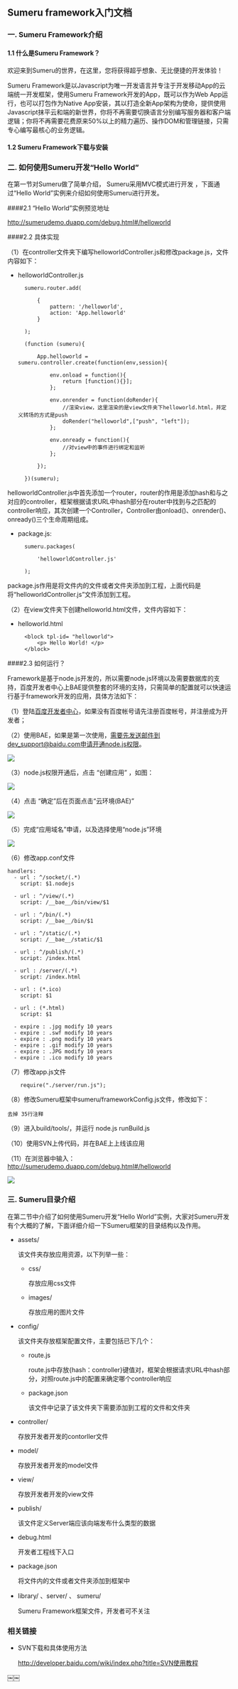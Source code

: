 ## Sumeru framework入门文档

### 一. Sumeru Framework介绍
#### 1.1 什么是Sumeru Framework？欢迎来到Sumeru的世界，在这里，您将获得超乎想象、无比便捷的开发体验！
Sumeru Framework是以Javascript为唯一开发语言并专注于开发移动App的云端统一开发框架，使用Sumeru Framework开发的App，既可以作为Web App运行，也可以打包作为Native App安装，其以打造全新App架构为使命，提供使用Javascript抹平云和端的新世界，你将不再需要切换语言分别编写服务器和客户端逻辑；你将不再需要花费原来50%以上的精力遍历、操作DOM和管理链接，只需专心编写最核心的业务逻辑。
#### 1.2 Sumeru Framework下载与安装

### 二. 如何使用Sumeru开发“Hello World”
在第一节对Sumeru做了简单介绍， Sumeru采用MVC模式进行开发 ，下面通过“Hello World”实例来介绍如何使用Sumeru进行开发。
####2.1 “Hello World”实例预览地址
<http://sumerudemo.duapp.com/debug.html#/helloworld>
####2.2 具体实现
 （1）在controller文件夹下编写helloworldController.js和修改package.js，文件内容如下：
* helloworldController.js
		sumeru.router.add(
			{				pattern: '/helloworld',				action: 'App.helloworld'			}
		);
		(function (sumeru){
			App.helloworld = sumeru.controller.create(function(env,session){
				env.onload = function(){					return [function(){}];				};
				env.onrender = function(doRender){					//渲染view，这里渲染的是view文件夹下helloworld.html，并定义转场的方式是push					doRender("helloworld",["push", "left"]);				};
				env.onready = function(){					//对view中的事件进行绑定和监听				};
			});	
		})(sumeru);
helloworldController.js中首先添加一个router，router的作用是添加hash和与之对应的controller，框架根据请求URL中hash部分在router中找到与之匹配的controller响应，其次创建一个Controller，Controller由onload()、onrender()、onready()三个生命周期组成。
* package.js:
		sumeru.packages(
			'helloworldController.js'
		);
package.js作用是将文件内的文件或者文件夹添加到工程，上面代码是将“helloworldController.js”文件添加到工程。

（2）在view文件夹下创建helloworld.html文件，文件内容如下：
* helloworld.html
		<block tpl-id= "helloworld">			<p> Hello World! </p>		</block>
	
####2.3 如何运行？

Framework是基于node.js开发的，所以需要node.js环境以及需要数据库的支持，百度开发者中心上BAE提供整套的环境的支持，只需简单的配置就可以快速运行基于framework开发的应用，具体方法如下：
（1）登陆[百度开发者中心](http://developer.baidu.com)，如果没有百度帐号请先注册百度帐号，并注册成为开发者；
（2）使用BAE，如果是第一次使用，需要先发送邮件到dev_support@baidu.com申请开通node.js权限。
![](images/intro_4_2.png)
（3）node.js权限开通后，点击 “创建应用” ，如图：
![](images/intro_4_3.png)
（4）点击 “确定”后在页面点击“云环境(BAE)”

![](images/intro_4_4.png)
（5）完成“应用域名”申请，以及选择使用“node.js”环境
![](images/intro_4_5.png)（6）修改app.conf文件
	handlers:
  	  - url : ^/socket/(.*)
    	script: $1.nodejs
    
      - url : ^/view/(.*)
        script: /__bae__/bin/view/$1
   
      - url : ^/bin/(.*)
        script: /__bae__/bin/$1

      - url : ^/static/(.*)
        script: /__bae__/static/$1 
        
      - url : ^/publish/(.*)
        script: /index.html 
    
      - url : /server/(.*)
        script: /index.html 

      - url : (*.ico)
        script: $1    
    
      - url : (*.html)
        script: $1

      - expire : .jpg modify 10 years
      - expire : .swf modify 10 years
      - expire : .png modify 10 years
      - expire : .gif modify 10 years
      - expire : .JPG modify 10 years
      - expire : .ico modify 10 years	（7）修改app.js文件
		require("./server/run.js");	
（8）修改Sumeru框架中sumeru/frameworkConfig.js文件，修改如下：	
	去掉 35行注释
（9）进入build/tools/，并运行 node.js runBuild.js
（10）使用SVN上传代码，并在BAE上上线该应用
（11）在浏览器中输入：http://sumerudemo.duapp.com/debug.html#/helloworld

![](images/intro_4_13.png)
### 三. Sumeru目录介绍
在第二节中介绍了如何使用Sumeru开发“Hello World”实例，大家对Sumeru开发有个大概的了解，下面详细介绍一下Sumeru框架的目录结构以及作用。
* assets/
	该文件夹存放应用资源，以下列举一些：
	* css/
			存放应用css文件
			* images/
			存放应用的图片文件
		
* config/
	该文件夹存放框架配置文件，主要包括已下几个：
		* route.js
			route.js中存放{hash：controller}键值对，框架会根据请求URL中hash部分，对照route.js中的配置来确定哪个controller响应
				* package.json
			该文件中记录了该文件夹下需要添加到工程的文件和文件夹
		 * controller/
 	存放开发者开发的contorller文件
	* model/
	存放开发者开发的model文件
	 * view/
 	存放开发者开发的view文件
 	 * publish/
 	该文件定义Server端应该向端发布什么类型的数据
	 * debug.html
 	开发者工程线下入口
	 * package.json
 	将文件内的文件或者文件夹添加到框架中
		 * library/ 、server/ 、 sumeru/
 	Sumeru Framework框架文件，开发者可不关注
	
### 相关链接
* SVN下载和具体使用方法	<http://developer.baidu.com/wiki/index.php?title=SVN使用教程>
	



￼￼
 	